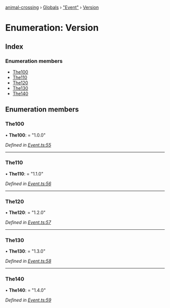 [animal-crossing](../README.md) › [Globals](../globals.md) › ["Event"](../modules/_event_.md) › [Version](_event_.version.md)

# Enumeration: Version

## Index

### Enumeration members

* [The100](_event_.version.md#the100)
* [The110](_event_.version.md#the110)
* [The120](_event_.version.md#the120)
* [The130](_event_.version.md#the130)
* [The140](_event_.version.md#the140)

## Enumeration members

###  The100

• **The100**: = "1.0.0"

*Defined in [Event.ts:55](https://github.com/Norviah/animal-crossing/blob/4ad5c16/module/types/Event.ts#L55)*

___

###  The110

• **The110**: = "1.1.0"

*Defined in [Event.ts:56](https://github.com/Norviah/animal-crossing/blob/4ad5c16/module/types/Event.ts#L56)*

___

###  The120

• **The120**: = "1.2.0"

*Defined in [Event.ts:57](https://github.com/Norviah/animal-crossing/blob/4ad5c16/module/types/Event.ts#L57)*

___

###  The130

• **The130**: = "1.3.0"

*Defined in [Event.ts:58](https://github.com/Norviah/animal-crossing/blob/4ad5c16/module/types/Event.ts#L58)*

___

###  The140

• **The140**: = "1.4.0"

*Defined in [Event.ts:59](https://github.com/Norviah/animal-crossing/blob/4ad5c16/module/types/Event.ts#L59)*
